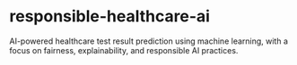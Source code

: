 # responsible-healthcare-ai
AI-powered healthcare test result prediction using machine learning, with a focus on fairness, explainability, and responsible AI practices.

